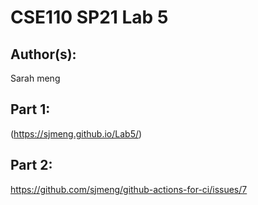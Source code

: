 # CSE110 SP21 Lab 5

## Author(s):
  Sarah meng

## Part 1:

(https://sjmeng.github.io/Lab5/)

## Part 2:
https://github.com/sjmeng/github-actions-for-ci/issues/7
